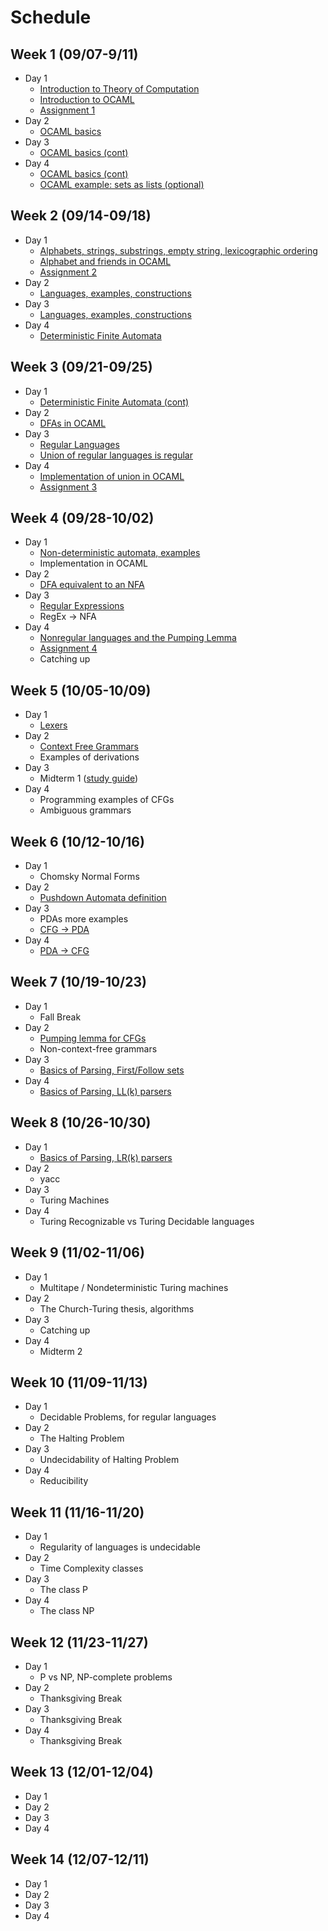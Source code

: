 # Schedule

## Week 1 (09/07-9/11)

- Day 1
    - [Introduction to Theory of Computation](notes/theory_intro.md)
    - [Introduction to OCAML](notes/ocaml_intro.md)
    - [Assignment 1](assignments/1.md)
- Day 2
    - [OCAML basics](notes/ocaml_basics.md)
- Day 3
    - [OCAML basics (cont)](notes/ocaml_basics.md)
- Day 4
    - [OCAML basics (cont)](notes/ocaml_basics.md)
    - [OCAML example: sets as lists (optional)](notes/ocaml_sets.md)

## Week  2 (09/14-09/18)

- Day 1
    - [Alphabets, strings, substrings, empty string, lexicographic ordering](notes/alphabet.md)
    - [Alphabet and friends in OCAML](notes/ocaml_alphabet.md)
    - [Assignment 2](assignments/2.md)
- Day 2
    - [Languages, examples, constructions](notes/languages.md)
- Day 3
    - [Languages, examples, constructions](notes/languages.md)
- Day 4
    - [Deterministic Finite Automata](notes/fin_aut_dfa.md)

## Week  3 (09/21-09/25)

- Day 1
    - [Deterministic Finite Automata (cont)](notes/fin_aut_dfa.md)
- Day 2
    - [DFAs in OCAML](notes/ocaml_dfa.md)
- Day 3
    - [Regular Languages](notes/fin_aut_dfa.md)
    - [Union of regular languages is regular](notes/fin_aut_dfa.md)
- Day 4
    - [Implementation of union in OCAML](notes/ocaml_dfa.md)
    - [Assignment 3](assignments/3.md)

## Week  4 (09/28-10/02)

- Day 1
    - [Non-deterministic automata, examples](notes/fin_aut_nfas.md)
    - Implementation in OCAML
- Day 2
    - [DFA equivalent to an NFA](notes/fin_aut_nfas.md)
- Day 3
    - [Regular Expressions](notes/regexp.md)
    - RegEx -> NFA
- Day 4
    - [Nonregular languages and the Pumping Lemma](notes/nonregular.md)
    - [Assignment 4](assignments/4.md)
    - Catching up

## Week  5 (10/05-10/09)

- Day 1
    - [Lexers](notes/lexers.md)
- Day 2
    - [Context Free Grammars](notes/cfg.md)
    - Examples of derivations
- Day 3
    - Midterm 1 ([study guide](notes/midterm1_study_guide.md))
- Day 4
    - Programming examples of CFGs
    - Ambiguous grammars

## Week  6 (10/12-10/16)

- Day 1
    - Chomsky Normal Forms
- Day 2
    - [Pushdown Automata definition](notes/pushdown_automata.md)
- Day 3
    - PDAs more examples
    - [CFG -> PDA](notes/cfg_pda.md)
- Day 4
    - [PDA -> CFG](notes/cfg_pda.md)

## Week  7 (10/19-10/23)

- Day 1
    - Fall Break
- Day 2
    - [Pumping lemma for CFGs](notes/pumping_cfg.md)
    - Non-context-free grammars
- Day 3
    - [Basics of Parsing, First/Follow sets](notes/parsing.md)
- Day 4
    - [Basics of Parsing, LL(k) parsers](notes/parsing.md)

## Week  8 (10/26-10/30)

- Day 1
    - [Basics of Parsing, LR(k) parsers](notes/parsing.md)
- Day 2
    - yacc
- Day 3
    - Turing Machines
- Day 4
    - Turing Recognizable vs Turing Decidable languages

## Week  9 (11/02-11/06)

- Day 1
    - Multitape / Nondeterministic Turing machines
- Day 2
    - The Church-Turing thesis, algorithms
- Day 3
    - Catching up
- Day 4
    - Midterm 2

## Week 10 (11/09-11/13)

- Day 1
    - Decidable Problems, for regular languages
- Day 2
    - The Halting Problem
- Day 3
    - Undecidability of Halting Problem
- Day 4
    - Reducibility

## Week 11 (11/16-11/20)

- Day 1
    - Regularity of languages is undecidable
- Day 2
    - Time Complexity classes
- Day 3
    - The class P
- Day 4
    - The class NP

## Week 12 (11/23-11/27)

- Day 1
    - P vs NP, NP-complete problems
- Day 2
    - Thanksgiving Break
- Day 3
    - Thanksgiving Break
- Day 4
    - Thanksgiving Break

## Week 13 (12/01-12/04)

- Day 1
- Day 2
- Day 3
- Day 4

## Week 14 (12/07-12/11)

- Day 1
- Day 2
- Day 3
- Day 4


